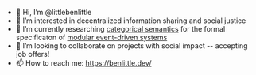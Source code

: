 - 👋 Hi, I’m @littlebenlittle
- 👀 I’m interested in decentralized information sharing and social justice
- 🌱 I’m currently researching [categorical semantics](https://arxiv.org/pdf/1809.05923.pdf) for the formal specificaton of [modular event-driven systems](https://benlittle.dev/blog/2023/05-17-Modular-Event-Driven-Specifications.html)
- 💞️ I’m looking to collaborate on projects with social impact -- accepting job offers!
- 📫 How to reach me: https://benlittle.dev/

<!---
littlebenlittle/littlebenlittle is a ✨ special ✨ repository because its `README.md` (this file) appears on your GitHub profile.
You can click the Preview link to take a look at your changes.
--->
